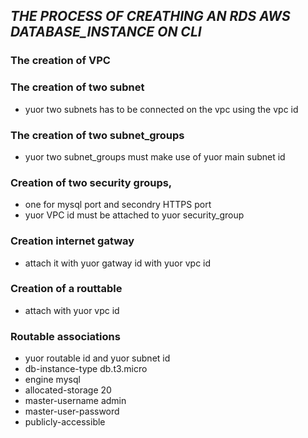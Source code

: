 ## *THE PROCESS OF CREATHING AN RDS AWS DATABASE_INSTANCE ON CLI*

 ### The creation of VPC
 ### The creation of two subnet
  * yuor two subnets has to be connected on the vpc using the vpc id
 ### The creation of two subnet_groups
 * yuor two subnet_groups must make use of yuor main subnet id
### Creation of two security groups, 
   * one for mysql port and secondry HTTPS port
   * yuor VPC id must be attached to yuor security_group
### Creation internet gatway 
 * attach it with yuor gatway id with yuor vpc id
 ### Creation of a routtable 
 * attach with yuor vpc id 
### Routable associations
* yuor routable id and yuor subnet id
* db-instance-type db.t3.micro   
* engine mysql
* allocated-storage 20 
* master-username admin
* master-user-password 
* publicly-accessible

